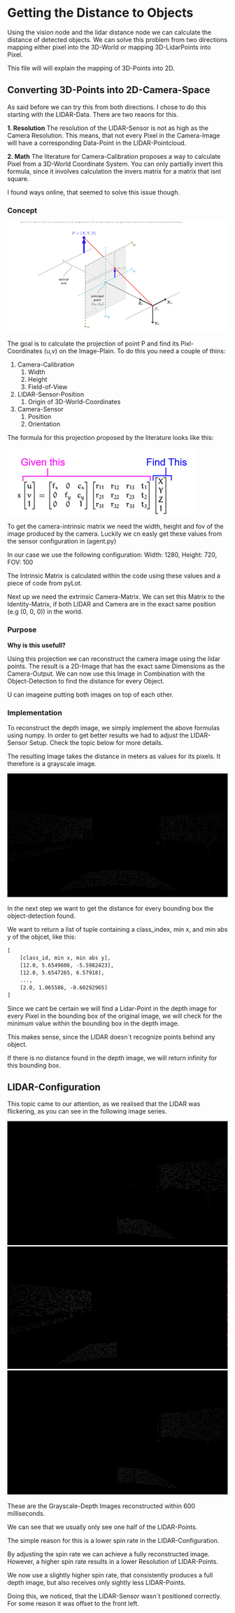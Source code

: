 # Getting the Distance to Objects

Using the vision node and the lidar distance node we can calculate the distance of detected objects.
We can solve this problem from two directions mapping either pixel into the 3D-World or mapping 3D-LidarPoints into Pixel.

This file will will explain the mapping of 3D-Points into 2D.

## Converting 3D-Points into 2D-Camera-Space

As said before we can try this from both directions. I chose to do this starting with the LIDAR-Data.
There are two reaons for this.

**1. Resolution**
The resolution of the LIDAR-Sensor is not as high as the Camera Resolution.
This means, that not every Pixel in the Camera-Image will have a corresponding Data-Point in the LIDAR-Pointcloud.

**2. Math**
The literature for Camera-Calibration proposes a way to calculate Pixel from a 3D-World Coordinate System.
You can only partially invert this formula, since it involves calculation the invers matrix for a matrix that isnt square.

I found ways online, that seemed to solve this issue though.

### Concept

![3d_2d_porjection](../00_assets/3d_2d_projection.png)

The goal is to calculate the projection of point P and find its Pixl-Coordinates (u,v) on the Image-Plain.
To do this you need a couple of thins:

1. Camera-Calibration
    1. Width
    2. Height
    3. Field-of-View
2. LIDAR-Sensor-Position
    1. Origin of 3D-World-Coordinates
3. Camera-Sensor
    1. Position
    2. Orientation

The formula for this projection proposed by the literature looks like this:

![3d_2d_formula](../00_assets/3d_2d_formula.png)

To get the camera-intrinsic matrix we need the width, height and fov of the image produced by the camera.
Luckily we cn easly get these values from the sensor configuration in (agent.py)

In our case we use the following configuration: Width: 1280, Height: 720, FOV: 100

The Intrinsic Matrix is calculated within the code using these values and a piece of code from pyLot.

Next up we need the extrinsic Camera-Matrix. We can set this Matrix to the Identity-Matrix, if both LIDAR and Camera are in the exact same position (e.g (0, 0, 0)) in the world.

### Purpose

**Why is this usefull?**

Using this projection we can reconstruct the camera image using the lidar points. The result is a 2D-Image that has the exact same Dimensions as the Camera-Output.
We can now use this Image in Combination with the Object-Detection to find the distance for every Object.

U can imageine putting both images on top of each other.

### Implementation

To reconstruct the depth image, we simply implement the above formulas using numpy. In order to get better results we had to adjust the LIDAR-Sensor Setup. Check the topic below for more details.

The resulting Image takes the distance in meters as values for its pixels. It therefore is a grayscale image.

![Grayscale Depth Image](../00_assets/2_15_layover.png)

In the next step we want to get the distance for every bounding box the object-detection found.

We want to return a list of tuple containing a class_index, min x, and min abs y of the objcet, like this:

```txt
[
    [class_id, min x, min abs y],
    [12.0, 5.6549606, -5.5982423],
    [12.0, 5.6547265, 6.57918],
    ...,
    [2.0, 1.065586, -0.60292965]
]
```

Since we cant be certain we will find a Lidar-Point in the depth image for every Pixel in the bounding box of the original image,
we will check for the minimum value within the bounding box in the depth image.

This makes sense, since the LIDAR doesn´t recognize points behind any object.

If there is no distance found in the depth image, we will return infinity for this bounding box.

## LIDAR-Configuration

This topic came to our attention, as we realised that the LIDAR was flickering, as you can see in the following image series.

![Grayscale Depth Image](../00_assets/2_layover.png)
![Grayscale Depth Image](../00_assets/3_layover.png)
![Grayscale Depth Image](../00_assets/4_layover.png)

These are the Grayscale-Depth Images reconstructed within 600 milliseconds.

We can see that we usually only see one half of the LIDAR-Points.

The simple reason for this is a lower spin rate in the LIDAR-Configuration.

By adjusting the spin rate we can achieve a fully reconstructed image. However, a higher spin rate results in a lower Resolution of LIDAR-Points.

We now use a slightly higher spin rate, that consistently produces a full depth image, but also receives only sightly less LIDAR-Points.

Doing this, we noticed, that the LIDAR-Sensor wasn´t positioned correctly. For some reason it was offset to the front left.
